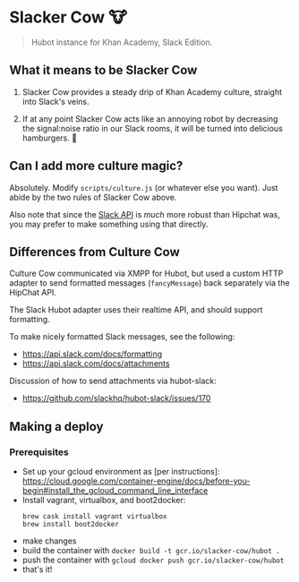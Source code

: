 # Slacker Cow :cow:
> Hubot instance for Khan Academy, Slack Edition.

## What it means to be Slacker Cow

1. Slacker Cow provides a steady drip of Khan Academy culture, straight into
Slack's veins.

2. If at any point Slacker Cow acts like an annoying robot by decreasing the
signal:noise ratio in our Slack rooms, it will be turned into delicious
hamburgers. :hamburger:

## Can I add more culture magic?

Absolutely. Modify `scripts/culture.js` (or whatever else you want). Just abide
by the two rules of Slacker Cow above.

Also note that since the [Slack API] is _much_ more robust than Hipchat was, you
may prefer to make something using that directly.

[Slack API]: https://api.slack.com

## Differences from Culture Cow

Culture Cow communicated via XMPP for Hubot, but used a custom HTTP adapter
to send formatted messages (`fancyMessage`) back separately via the HipChat API.

The Slack Hubot adapter uses their realtime API, and should support formatting.

To make nicely formatted Slack messages, see the following:
- https://api.slack.com/docs/formatting
- https://api.slack.com/docs/attachments

Discussion of how to send attachments via hubot-slack:
- https://github.com/slackhq/hubot-slack/issues/170

## Making a deploy

### Prerequisites

- Set up your gcloud environment as [per instructions]: https://cloud.google.com/container-engine/docs/before-you-begin#install_the_gcloud_command_line_interface
- Install vagrant, virtualbox, and boot2docker:
  ```
  brew cask install vagrant virtualbox
  brew install boot2docker
  ```
- make changes
- build the container with `docker build -t gcr.io/slacker-cow/hubot .`
- push the container with `gcloud docker push gcr.io/slacker-cow/hubot`
- that's it!

